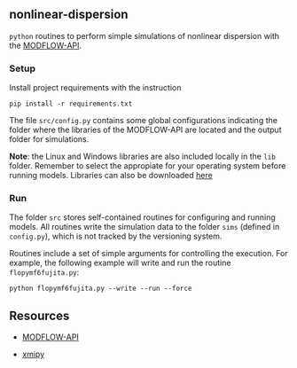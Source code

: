 ## nonlinear-dispersion
```python``` routines to perform simple simulations of nonlinear dispersion with the [MODFLOW-API](https://www.usgs.gov/publications/modflow-application-programming-interface-simulationcontrol-and-software). 

### Setup
Install project requirements with the instruction 
 
```
pip install -r requirements.txt
```

The file ```src/config.py``` contains some global configurations indicating the folder where the libraries of the MODFLOW-API are located and the output folder for simulations.

**Note**: the Linux and Windows libraries are also included locally in the ```lib``` folder. Remember to select the appropiate for your operating system before running models. Libraries can also be downloaded [here](https://github.com/MODFLOW-USGS/executables)

### Run 
The folder ```src``` stores self-contained routines for configuring and running models. All routines write the simulation data to the folder ```sims``` (defined in ```config.py```), which is not tracked by the versioning system. 

Routines include a set of simple arguments for controlling the execution. For example, the following example will write and run the routine ```flopymf6fujita.py```:

```
python flopymf6fujita.py --write --run --force
```

## Resources
- [MODFLOW-API](https://www.usgs.gov/publications/modflow-application-programming-interface-simulationcontrol-and-software) 

- [xmipy](https://github.com/Deltares/xmipy) 
